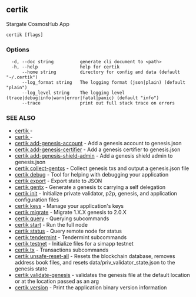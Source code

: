 ## certik

Stargate CosmosHub App

```
certik [flags]
```

### Options

```
  -d, --doc string          generate cli document to <path>
  -h, --help                help for certik
      --home string         directory for config and data (default "~/.certik")
      --log_format string   The logging format (json|plain) (default "plain")
      --log_level string    The logging level (trace|debug|info|warn|error|fatal|panic) (default "info")
      --trace               print out full stack trace on errors
```

### SEE ALSO

* [certik ](certik_.md)	 - 
* [certik ](certik_.md)	 - 
* [certik add-genesis-account](certik_add-genesis-account.md)	 - Add a genesis account to genesis.json
* [certik add-genesis-certifier](certik_add-genesis-certifier.md)	 - Add a genesis certifier to genesis.json
* [certik add-genesis-shield-admin](certik_add-genesis-shield-admin.md)	 - Add a genesis shield admin to genesis.json
* [certik collect-gentxs](certik_collect-gentxs.md)	 - Collect genesis txs and output a genesis.json file
* [certik debug](certik_debug.md)	 - Tool for helping with debugging your application
* [certik export](certik_export.md)	 - Export state to JSON
* [certik gentx](certik_gentx.md)	 - Generate a genesis tx carrying a self delegation
* [certik init](certik_init.md)	 - Initialize private validator, p2p, genesis, and application configuration files
* [certik keys](certik_keys.md)	 - Manage your application's keys
* [certik migrate](certik_migrate.md)	 - Migrate 1.X.X genesis to 2.0.X
* [certik query](certik_query.md)	 - Querying subcommands
* [certik start](certik_start.md)	 - Run the full node
* [certik status](certik_status.md)	 - Query remote node for status
* [certik tendermint](certik_tendermint.md)	 - Tendermint subcommands
* [certik testnet](certik_testnet.md)	 - Initialize files for a simapp testnet
* [certik tx](certik_tx.md)	 - Transactions subcommands
* [certik unsafe-reset-all](certik_unsafe-reset-all.md)	 - Resets the blockchain database, removes address book files, and resets data/priv_validator_state.json to the genesis state
* [certik validate-genesis](certik_validate-genesis.md)	 - validates the genesis file at the default location or at the location passed as an arg
* [certik version](certik_version.md)	 - Print the application binary version information


